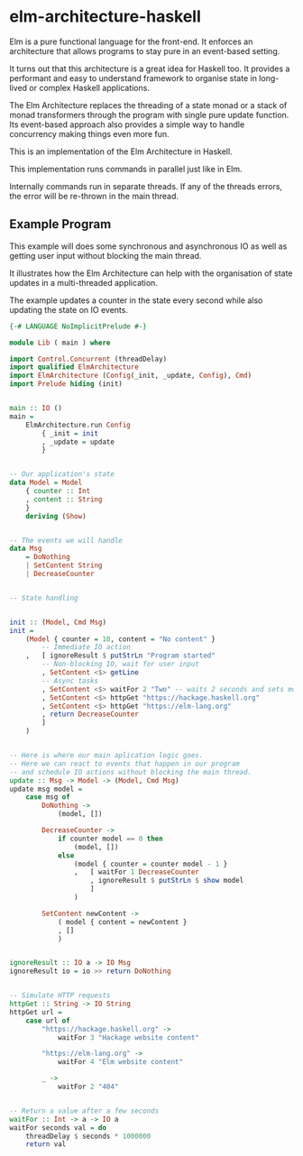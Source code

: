 # elm-architecture-haskell

Elm is a pure functional language for the front-end. It enforces an architecture that allows programs to stay pure in an event-based setting.

It turns out that this architecture is a great idea for Haskell too. It provides a performant and easy to understand framework to organise state in long-lived or complex Haskell applications. 

The Elm Architecture replaces the threading of a state monad or a stack of monad transformers through the program with single pure update function. Its event-based approach also provides a simple way to handle concurrency making things even more fun.

This is an implementation of the Elm Architecture in Haskell.

This implementation runs commands in parallel just like in Elm.

Internally commands run in separate threads. If any of the threads errors, the
error will be re-thrown in the main thread.

## Example Program

This example will does some synchronous and asynchronous IO as well as getting user input without blocking the main thread. 

It illustrates how the Elm Architecture can help with the organisation of state updates in a multi-threaded application.

The example updates a counter in the state every second while also updating the state on IO events. 

```haskell
{-# LANGUAGE NoImplicitPrelude #-}

module Lib ( main ) where

import Control.Concurrent (threadDelay)
import qualified ElmArchitecture 
import ElmArchitecture (Config(_init, _update, Config), Cmd)
import Prelude hiding (init)


main :: IO ()
main =
    ElmArchitecture.run Config
        { _init = init
        , _update = update
        }


-- Our application's state
data Model = Model
    { counter :: Int
    , content :: String
    }
    deriving (Show)


-- The events we will handle
data Msg
    = DoNothing
    | SetContent String
    | DecreaseCounter


-- State handling


init :: (Model, Cmd Msg)
init =
    (Model { counter = 10, content = "No content" } 
        -- Immediate IO action
    ,   [ ignoreResult $ putStrLn "Program started"  
        -- Non-blocking IO, wait for user input
        , SetContent <$> getLine 
        -- Async tasks
        , SetContent <$> waitFor 2 "Two" -- waits 2 seconds and sets model value to "Two"
        , SetContent <$> httpGet "https://hackage.haskell.org"
        , SetContent <$> httpGet "https://elm-lang.org"
        , return DecreaseCounter
        ]
    )


-- Here is where our main aplication logic goes.
-- Here we can react to events that happen in our program
-- and schedule IO actions without blocking the main thread.
update :: Msg -> Model -> (Model, Cmd Msg)
update msg model =
    case msg of
        DoNothing ->
            (model, [])

        DecreaseCounter ->
            if counter model == 0 then 
                (model, [])
            else 
                (model { counter = counter model - 1 }
                ,   [ waitFor 1 DecreaseCounter 
                    , ignoreResult $ putStrLn $ show model 
                    ]
                )

        SetContent newContent ->
            ( model { content = newContent }
            , []
            )


ignoreResult :: IO a -> IO Msg
ignoreResult io = io >> return DoNothing


-- Simulate HTTP requests
httpGet :: String -> IO String
httpGet url =
    case url of
        "https://hackage.haskell.org" ->
            waitFor 3 "Hackage website content"

        "https://elm-lang.org" ->
            waitFor 4 "Elm website content"

        _ ->
            waitFor 2 "404"


-- Return a value after a few seconds
waitFor :: Int -> a -> IO a
waitFor seconds val = do
    threadDelay $ seconds * 1000000
    return val
```

